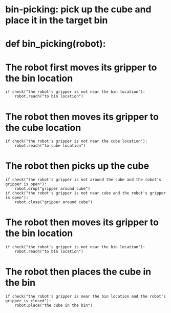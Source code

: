 # bin-picking: pick up the cube and place it in the target bin
# def bin_picking(robot):
# The robot first moves its gripper to the bin location
    if check("the robot's gripper is not near the bin location"):
        robot.reach("to bin location")
# The robot then moves its gripper to the cube location
    if check("the robot's gripper is not near the cube location"):
        robot.reach("to cube location")
# The robot then picks up the cube
    if check("the robot's gripper is not around the cube and the robot's gripper is open"):
        robot.drop("gripper around cube")
    if check("the robot's gripper is not near cube and the robot's gripper is open"):
        robot.close("gripper around cube")
# The robot then moves its gripper to the bin location
    if check("the robot's gripper is not near the bin location"):
        robot.reach("to bin location")
# The robot then places the cube in the bin
    if check("the robot's gripper is near the bin location and the robot's gripper is closed"):
        robot.place("the cube in the bin")
